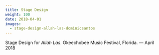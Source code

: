 ```yaml
---
title: Stage Design
weight: 100
date: 2018-04-01
images:
  - stage-design-allah-las-dominicsantos
---
```

Stage Design for _Allah Las_. Okeechobee Music Festival, Florida. —  April 2018
